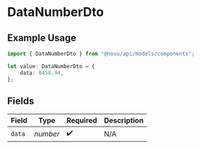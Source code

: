 # DataNumberDto

## Example Usage

```typescript
import { DataNumberDto } from "@novu/api/models/components";

let value: DataNumberDto = {
    data: 6458.94,
};
```

## Fields

| Field              | Type               | Required           | Description        |
| ------------------ | ------------------ | ------------------ | ------------------ |
| `data`             | *number*           | :heavy_check_mark: | N/A                |